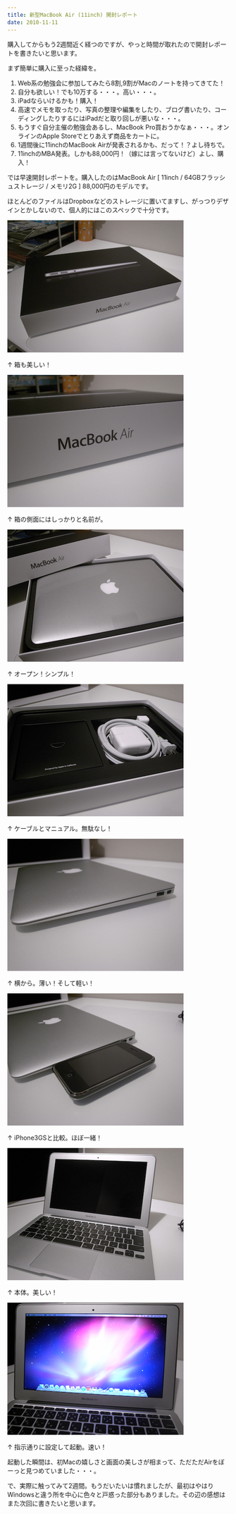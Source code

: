 ```yaml
---
title: 新型MacBook Air (11inch) 開封レポート
date: 2010-11-11
---
```

購入してからもう2週間近く経つのですが、やっと時間が取れたので開封レポートを書きたいと思います。

まず簡単に購入に至った経緯を。

<!--more-->

<ol>
<li>Web系の勉強会に参加してみたら8割,9割がMacのノートを持ってきてた！</li>
<li>自分も欲しい！でも10万する・・・。高い・・・。</li>
<li>iPadならいけるかも！購入！</li>
<li>高速でメモを取ったり、写真の整理や編集をしたり、ブログ書いたり、コーディングしたりするにはiPadだと取り回しが悪いな・・・。</li>
<li>もうすぐ自分主催の勉強会あるし、MacBook Pro買おうかなぁ・・・。オンラインのApple Storeでとりあえず商品をカートに。</li>
<li>1週間後に11inchのMacBook Airが発表されるかも、だって！？よし待ちで。</li>
<li>11inchのMBA発表。しかも88,000円！（嫁には言ってないけど）よし、購入！</li>
</ol>

では早速開封レポートを。購入したのはMacBook Air [ 11inch / 64GBフラッシュストレージ / メモリ2G ] 88,000円のモデルです。

ほとんどのファイルはDropboxなどのストレージに置いてますし、がっつりデザインとかしないので、個人的にはこのスペックで十分です。

<img src="/img/2010/11/R10218091.jpg" alt="MacBook Air" title="R1021809[1]" width="400" height="300" />

↑ 箱も美しい！

<img src="/img/2010/11/R10218101.jpg" alt="MacBook Air" title="R1021810[1]" width="400" height="300" />

↑ 箱の側面にはしっかりと名前が。

<img src="/img/2010/11/R10218111.jpg" alt="MacBook Air" title="R1021811[1]" width="400" height="300" />

↑ オープン！シンプル！

<img src="/img/2010/11/R10218121.jpg" alt="MacBook Air" title="R1021812[1]" width="400" height="300" />

↑ ケーブルとマニュアル。無駄なし！

<img src="/img/2010/11/R10218131.jpg" alt="MacBook Air" title="R1021813[1]" width="400" height="300" />

↑ 横から。薄い！そして軽い！

<img src="/img/2010/11/R10218141.jpg" alt="MacBook Air" title="R1021814[1]" width="400" height="300" />

↑ iPhone3GSと比較。ほぼ一緒！

<img src="/img/2010/11/R10218151.jpg" alt="MacBook Air" title="R1021815[1]" width="400" height="300" />

↑ 本体。美しい！

<img src="/img/2010/11/R10218161.jpg" alt="MacBook Air" title="R1021816[1]" width="400" height="300" />

↑ 指示通りに設定して起動。速い！

起動した瞬間は、初Macの嬉しさと画面の美しさが相まって、ただただAirをぼーっと見つめていました・・・。

で、実際に触ってみて2週間。もうだいたいは慣れましたが、最初はやはりWindowsと違う所を中心に色々と戸惑った部分もありました。その辺の感想はまた次回に書きたいと思います。